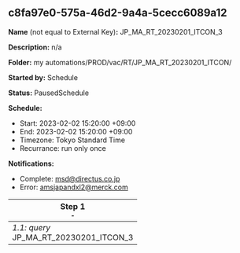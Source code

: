 ## c8fa97e0-575a-46d2-9a4a-5cecc6089a12

**Name** (not equal to External Key)**:** JP_MA_RT_20230201_ITCON_3

**Description:** n/a

**Folder:** my automations/PROD/vac/RT/JP_MA_RT_20230201_ITCON/

**Started by:** Schedule

**Status:** PausedSchedule

**Schedule:**

* Start: 2023-02-02 15:20:00 +09:00
* End: 2023-02-02 15:20:00 +09:00
* Timezone: Tokyo Standard Time
* Recurrance: run only once

**Notifications:**

* Complete: msd@directus.co.jp
* Error: amsjapandxl2@merck.com

| Step 1<br>_<small>-</small>_ |
| --- |
| _1.1: query_<br>JP_MA_RT_20230201_ITCON_3 |
